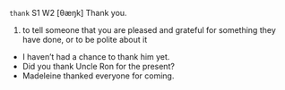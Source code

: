 `thank` S1 W2 [θæŋk]
Thank you.

1. to tell someone that you are pleased and grateful for something they have done, or to be polite about it

- I haven’t had a chance to thank him yet.
- Did you thank Uncle Ron for the present?
- Madeleine thanked everyone for coming.
